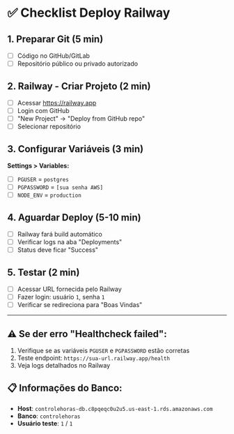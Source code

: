 # ✅ Checklist Deploy Railway

## 1. Preparar Git (5 min)
- [ ] Código no GitHub/GitLab
- [ ] Repositório público ou privado autorizado

## 2. Railway - Criar Projeto (2 min)
- [ ] Acessar https://railway.app
- [ ] Login com GitHub
- [ ] "New Project" → "Deploy from GitHub repo"
- [ ] Selecionar repositório

## 3. Configurar Variáveis (3 min)
**Settings > Variables:**
- [ ] `PGUSER` = `postgres`
- [ ] `PGPASSWORD` = `[sua senha AWS]`
- [ ] `NODE_ENV` = `production`

## 4. Aguardar Deploy (5-10 min)
- [ ] Railway fará build automático
- [ ] Verificar logs na aba "Deployments"
- [ ] Status deve ficar "Success"

## 5. Testar (2 min)
- [ ] Acessar URL fornecida pelo Railway
- [ ] Fazer login: usuário `1`, senha `1`
- [ ] Verificar se redireciona para "Boas Vindas"

---

## ⚠️ Se der erro "Healthcheck failed":
1. Verifique se as variáveis `PGUSER` e `PGPASSWORD` estão corretas
2. Teste endpoint: `https://sua-url.railway.app/health`
3. Veja logs detalhados no Railway

## 📋 Informações do Banco:
- **Host**: `controlehoras-db.c8pqeqc0u2u5.us-east-1.rds.amazonaws.com`
- **Banco**: `controlehoras`
- **Usuário teste**: `1` / `1`